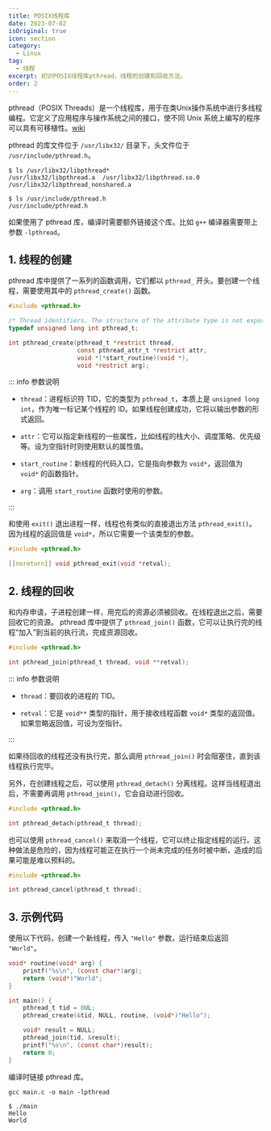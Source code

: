 ```yaml
---
title: POSIX线程库
date: 2023-07-02
isOriginal: true
icon: section
category:
  - Linux
tag:
  - 线程
excerpt: 初识POSIX线程库pthread，线程的创建和回收方法。
order: 2
---
```


 pthread（POSIX Threads）是一个线程库，用于在类Unix操作系统中进行多线程编程。它定义了应用程序与操作系统之间的接口，使不同 Unix 系统上编写的程序可以具有可移植性。[wiki](https://zh.wikipedia.org/zh-cn/POSIX%E7%BA%BF%E7%A8%8B)

 pthread 的库文件位于 `/usr/libx32/` 目录下，头文件位于 `/usr/include/pthread.h`。

~~~c:no-line-numbers
$ ls /usr/libx32/libpthread*
/usr/libx32/libpthread.a  /usr/libx32/libpthread.so.0  /usr/libx32/libpthread_nonshared.a

$ ls /usr/include/pthread.h
/usr/include/pthread.h
~~~

如果使用了 pthread 库，编译时需要额外链接这个库。比如 `g++` 编译器需要带上参数 `-lpthread`。

## 1. 线程的创建

 pthread 库中提供了一系列的函数调用，它们都以 `pthread_` 开头。要创建一个线程，需要使用其中的 `pthread_create()` 函数。

~~~c
#include <pthread.h>

/* Thread identifiers. The structure of the attribute type is not exposed on purpose. */
typedef unsigned long int pthread_t;

int pthread_create(pthread_t *restrict thread,
                   const pthread_attr_t *restrict attr,
                   void *(*start_routine)(void *),
                   void *restrict arg);
~~~

::: info 参数说明

- `thread`：进程标识符 TID，它的类型为 `pthread_t`，本质上是 `unsigned long int`，作为唯一标记某个线程的 ID。如果线程创建成功，它将以输出参数的形式返回。

- `attr`：它可以指定新线程的一些属性，比如线程的栈大小、调度策略、优先级等。设为空指针时则使用默认的属性值。

- `start_routine`：新线程的代码入口，它是指向参数为 `void*`，返回值为 `void*` 的函数指针。

- `arg`：调用 `start_routine` 函数时使用的参数。

:::

和使用 `exit()` 退出进程一样，线程也有类似的直接退出方法 `pthread_exit()`。因为线程的返回值是 `void*`，所以它需要一个该类型的参数。

~~~c
#include <pthread.h>

[[noreturn]] void pthread_exit(void *retval);
~~~

## 2. 线程的回收

和内存申请，子进程创建一样，用完后的资源必须被回收。在线程退出之后，需要回收它的资源。 pthread 库中提供了 `pthread_join()` 函数，它可以让执行完的线程“加入”到当前的执行流，完成资源回收。

~~~c
#include <pthread.h>

int pthread_join(pthread_t thread, void **retval);
~~~

::: info 参数说明

- `thread`：要回收的进程的 TID。

- `retval`：它是 `void**` 类型的指针，用于接收线程函数 `void*` 类型的返回值。如果忽略返回值，可设为空指针。

:::

如果待回收的线程还没有执行完，那么调用 `pthread_join()` 时会阻塞住，直到该线程执行完毕。

另外，在创建线程之后，可以使用 `pthread_detach()` 分离线程。这样当线程退出后，不需要再调用 `pthread_join()`，它会自动进行回收。

~~~c
#include <pthread.h>

int pthread_detach(pthread_t thread);
~~~

也可以使用 `pthread_cancel()` 来取消一个线程，它可以终止指定线程的运行。这种做法是危险的，因为线程可能正在执行一个尚未完成的任务时被中断，造成的后果可能是难以预料的。

~~~c
#include <pthread.h>

int pthread_cancel(pthread_t thread);
~~~

## 3. 示例代码

使用以下代码，创建一个新线程，传入 `"Hello"` 参数，运行结束后返回 `"World"`。

~~~c
void* routine(void* arg) {
    printf("%s\n", (const char*)arg);
    return (void*)"World";
}

int main() {
    pthread_t tid = 0UL;
    pthread_create(&tid, NULL, routine, (void*)"Hello");

    void* result = NULL;
    pthread_join(tid, &result);
    printf("%s\n", (const char*)result);
    return 0;
}
~~~

编译时链接 pthread 库。

~~~bash:no-line-numbers
gcc main.c -o main -lpthread
~~~

~~~txt:no-line-numbers
$ ./main 
Hello
World
~~~
